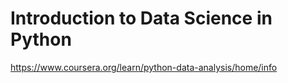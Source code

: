 # Introduction to Data Science in Python

https://www.coursera.org/learn/python-data-analysis/home/info 
